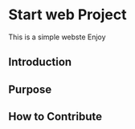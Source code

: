 # Start web Project

This is a simple webste
Enjoy
## Introduction

## Purpose

## How to Contribute

